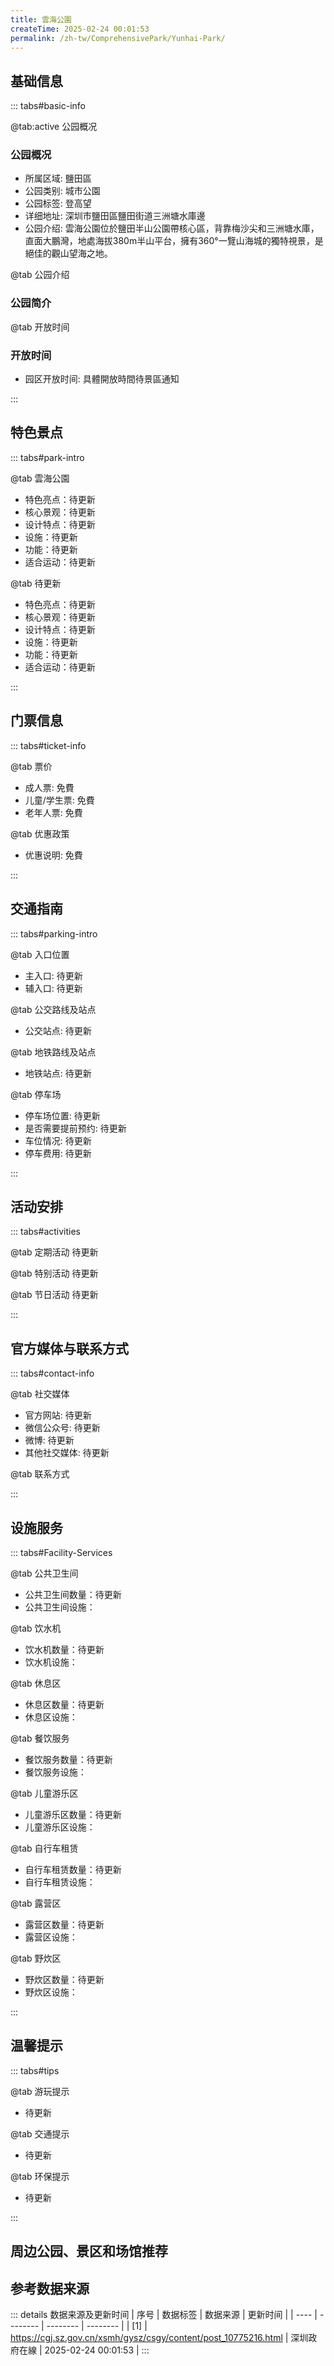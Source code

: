 ```yaml
---
title: 雲海公園
createTime: 2025-02-24 00:01:53
permalink: /zh-tw/ComprehensivePark/Yunhai-Park/
---
```



<script setup>
import ImageSwiper from '/.vuepress/theme/components/ImageSwiper.vue'
// 轮播图数据
const swiperItems = [
    {
                link: 'https://cgj.sz.gov.cn/img/4/4005/4005946/10775216.png',
                title: '雲海公園',
                description: '',
                author: '深圳政府在線',
                date: '2025/02/25'
                },
  {
                link: 'https://cgj.sz.gov.cn/img/4/4005/4005946/10775216.png',
                title: '雲海公園',
                description: '',
                author: '深圳政府在線',
                date: '2025/02/25'
                }
]
// 配置项
const swiperConfig = {
  height: 500,
  showInfo: true
}
</script>
<!-- 轮播图组件 -->
<ImageSwiper :items="swiperItems" :config="swiperConfig" />



## 基础信息

::: tabs#basic-info

@tab:active 公园概况
### 公园概况
- 所属区域: 鹽田區
- 公园类别: 城市公園
- 公园标签: 登高望
- 详细地址: 深圳市鹽田區鹽田街道三洲塘水庫邊
- 公园介绍: 雲海公園位於鹽田半山公園帶核心區，背靠梅沙尖和三洲塘水庫，直面大鵬灣，地處海拔380m半山平台，擁有360°一覽山海城的獨特視景，是絕佳的觀山望海之地。

@tab 公园介绍
### 公园简介
@tab 开放时间
### 开放时间
- 园区开放时间: 具體開放時間待景區通知

:::

## 特色景点

::: tabs#park-intro

@tab 雲海公園
<ImageCard
image="https://cgj.sz.gov.cn/images/index20230710_1.png"
    title="雲海公園"
    description="公園環境優美、景觀宜人、功能複合，位於山林間，不僅是天然的城市氧吧，同時也擁有佔地800平方米的雲海森林服務站和4000多平方米的開放草坪，可供休閒散步和半山閱讀、簡餐等，讓市民零距離親近自然。公園主體建築借山為峰，採勢為形，外形採用輪船概念，巧妙融合在地文化，寓意鹽田區向海啟航的美好願景。"
    date=""
    author="深圳政府在線"
/>


- 特色亮点：待更新
- 核心景观：待更新
- 设计特点：待更新
- 设施：待更新
- 功能：待更新
- 适合运动：待更新

@tab 待更新
<ImageCard
image="https://cgj.sz.gov.cn/images/index20230710_1.png"
    title="雲海公園"
    description="公園環境優美、景觀宜人、功能複合，位於山林間，不僅是天然的城市氧吧，同時也擁有佔地800平方米的雲海森林服務站和4000多平方米的開放草坪，可供休閒散步和半山閱讀、簡餐等，讓市民零距離親近自然。公園主體建築借山為峰，採勢為形，外形採用輪船概念，巧妙融合在地文化，寓意鹽田區向海啟航的美好願景。"
    date=""
    author="深圳政府在線"
/>


- 特色亮点：待更新
- 核心景观：待更新
- 设计特点：待更新
- 设施：待更新
- 功能：待更新
- 适合运动：待更新

:::

## 门票信息

::: tabs#ticket-info

@tab 票价
- 成人票: 免費
- 儿童/学生票: 免費
- 老年人票: 免費

@tab 优惠政策
- 优惠说明: 免費

:::

## 交通指南

::: tabs#parking-intro

@tab 入口位置
- 主入口: 待更新
- 辅入口: 待更新

@tab 公交路线及站点
- 公交站点: 待更新

@tab 地铁路线及站点
- 地铁站点: 待更新

@tab 停车场
- 停车场位置: 待更新
- 是否需要提前预约: 待更新
- 车位情况: 待更新
- 停车费用: 待更新

:::

## 活动安排

::: tabs#activities

@tab 定期活动
待更新

@tab 特别活动
待更新

@tab 节日活动
待更新

:::

## 官方媒体与联系方式

::: tabs#contact-info

@tab 社交媒体
- 官方网站: 待更新
- 微信公众号: 待更新
- 微博: 待更新
- 其他社交媒体: 待更新

@tab 联系方式

:::

## 设施服务

::: tabs#Facility-Services

@tab 公共卫生间
- 公共卫生间数量：待更新
- 公共卫生间设施：

@tab 饮水机
- 饮水机数量：待更新
- 饮水机设施：

@tab 休息区
- 休息区数量：待更新
- 休息区设施：

@tab 餐饮服务
- 餐饮服务数量：待更新
- 餐饮服务设施：

@tab 儿童游乐区
- 儿童游乐区数量：待更新
- 儿童游乐区设施：

@tab 自行车租赁
- 自行车租赁数量：待更新
- 自行车租赁设施：

@tab 露营区
- 露营区数量：待更新
- 露营区设施：

@tab 野炊区
- 野炊区数量：待更新
- 野炊区设施：

:::

## 温馨提示

::: tabs#tips

@tab 游玩提示
- 待更新

@tab 交通提示
- 待更新

@tab 环保提示
- 待更新

:::

## 周边公园、景区和场馆推荐

<CardGrid>
  <ImageCard
        image="https://cgj.sz.gov.cn/img/4/4005/4005947/10775217.png"
        title="零碳公園"
        description="零碳公園位於龍崗區坪地街道鹽龍大道以北，環坪北路以西，深圳國際低碳城會展中心，西與外環高速相鄰，佔地185290.52平方米，是深圳首個低碳科普主題山體公園。"
        href="/zh-tw/ComprehensivePark/Zero-Carbon-Park/"
        author="深圳政府在線"
        date="2025/01/02"
      />
      <ImageCard
        image="https://cgj.sz.gov.cn/img/4/4005/4005947/10775217.png"
        title="零碳公園"
        description="零碳公園位於龍崗區坪地街道鹽龍大道以北，環坪北路以西，深圳國際低碳城會展中心，西與外環高速相鄰，佔地185290.52平方米，是深圳首個低碳科普主題山體公園。"
        href="/zh-tw/ComprehensivePark/Zero-Carbon-Park/"
        author="深圳政府在線"
        date="2025/01/02"
      />
    </CardGrid>


## 参考数据来源

::: details 数据来源及更新时间
| 序号 | 数据标签 | 数据来源 | 更新时间 |
| ---- | -------- | -------- | -------- |
| [1] | https://cgj.sz.gov.cn/xsmh/gysz/csgy/content/post_10775216.html | 深圳政府在線 | 2025-02-24 00:01:53 |
:::

